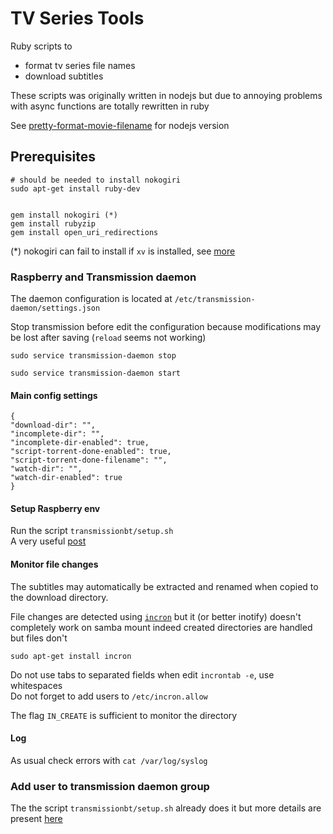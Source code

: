TV Series Tools
===============

Ruby scripts to

- format tv series file names
- download subtitles

These scripts was originally written in nodejs but due to annoying problems with async functions are totally rewritten in ruby

See [pretty-format-movie-filename](https://github.com/dafi/pretty-format-movie-filename) for nodejs version

## Prerequisites


	# should be needed to install nokogiri
	sudo apt-get install ruby-dev


	gem install nokogiri (*)
	gem install rubyzip
	gem install open_uri_redirections

(*) nokogiri can fail to install if `xv` is installed, see [more](https://github.com/sparklemotion/nokogiri/issues/1483)

### Raspberry and Transmission daemon

The daemon configuration is located at `/etc/transmission-daemon/settings.json`

Stop transmission before edit the configuration because modifications may be lost after saving (`reload` seems not working)

 	sudo service transmission-daemon stop
 	
	sudo service transmission-daemon start
  
#### Main config settings

	{
    "download-dir": "",
	"incomplete-dir": "",
    "incomplete-dir-enabled": true,
    "script-torrent-done-enabled": true,
    "script-torrent-done-filename": "",
    "watch-dir": "",
    "watch-dir-enabled": true
    }

#### Setup Raspberry env

Run the script `transmissionbt/setup.sh`  
A very useful [post](http://www.robertsetiadi.com/installing-transmission-in-raspberry-pi/)

#### Monitor file changes

The subtitles may automatically be extracted and renamed when copied to the download directory.

File changes are detected using [`incron`](https://www.howtoforge.com/tutorial/trigger-commands-on-file-or-directory-changes-with-incron/) but it (or better inotify) doesn't completely work on samba mount indeed  created directories are handled but files don't

    sudo apt-get install incron
    
Do not use tabs to separated fields when edit `incrontab -e`, use whitespaces  
Do not forget to add users to `/etc/incron.allow`

The flag `IN_CREATE` is sufficient to monitor the directory
    
#### Log
As usual check errors with `cat /var/log/syslog`    

### Add user to transmission daemon group
The the script `transmissionbt/setup.sh` already does it but more details are present [here](https://help.ubuntu.com/community/TransmissionHowTo#Configure_Users_and_Permissions)
